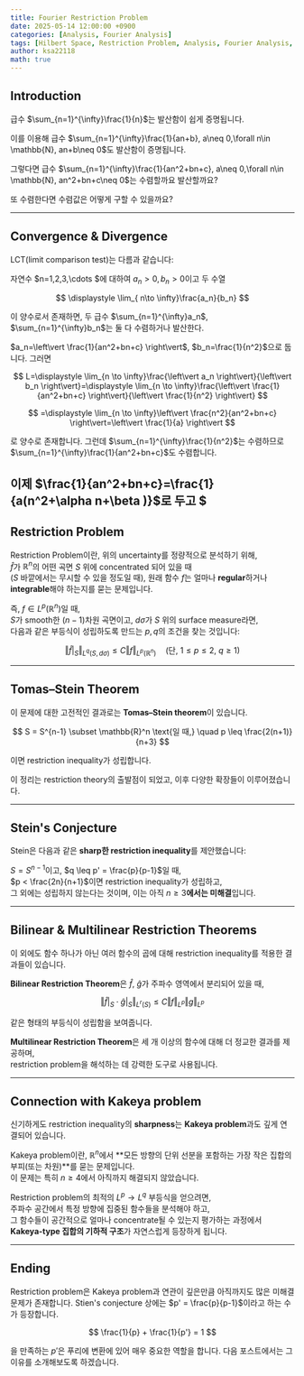```yaml
---
title: Fourier Restriction Problem
date: 2025-05-14 12:00:00 +0900
categories: [Analysis, Fourier Analysis]
tags: [Hilbert Space, Restriction Problem, Analysis, Fourier Analysis, Functional Analysis]
author: ksa22118
math: true
---
```



## Introduction

급수 $\sum_{n=1}^{\infty}\frac{1}{n}$는 발산함이 쉽게 증명됩니다.

이를 이용해 급수 $\sum_{n=1}^{\infty}\frac{1}{an+b}, a\neq 0,\forall n\in \mathbb{N}, an+b\neq 0$도 발산함이 증명됩니다.

그렇다면 급수 $\sum_{n=1}^{\infty}\frac{1}{an^2+bn+c}, a\neq 0,\forall n\in \mathbb{N}, an^2+bn+c\neq 0$는 수렴할까요 발산할까요?

또 수렴한다면 수렴값은 어떻게 구할 수 있을까요?

---

## Convergence & Divergence

LCT(limit comparison test)는 다름과 같습니다:

자연수 $n=1,2,3,\cdots $에 대하여 $a_n>0, b_n>0$이고 두 수열

$$
\displaystyle \lim_{ n\to \infty}\frac{a_n}{b_n}
$$

이 양수로서 존재하면, 두 급수 $\sum_{n=1}^{\infty}a_n$, $\sum_{n=1}^{\infty}b_n$는 둘 다 수렴하거나 발산한다.

$a_n=\left\vert \frac{1}{an^2+bn+c} \right\vert$, $b_n=\frac{1}{n^2}$으로 둡니다. 그러면

$$
L=\displaystyle \lim_{n \to \infty}\frac{\left\vert a_n \right\vert}{\left\vert b_n \right\vert}=\displaystyle \lim_{n \to \infty}\frac{\left\vert \frac{1}{an^2+bn+c} \right\vert}{\left\vert \frac{1}{n^2} \right\vert}
$$

$$
=\displaystyle \lim_{n \to \infty}\left\vert \frac{n^2}{an^2+bn+c} \right\vert=\left\vert \frac{1}{a} \right\vert
$$

로 양수로 존재합니다. 그런데 $\sum_{n=1}^{\infty}\frac{1}{n^2}$는 수렴하므로 $\sum_{n=1}^{\infty}\frac{1}{an^2+bn+c}$도 수렴합니다.

이제 $\frac{1}{an^2+bn+c}=\frac{1}{a(n^2+\alpha n+\beta )}$로 두고 $
---

## Restriction Problem

Restriction Problem이란, 위의 uncertainty를 정량적으로 분석하기 위해,  
$\hat{f}$가 $\mathbb{R}^n$의 어떤 곡면 $S$ 위에 concentrated 되어 있을 때  
($S$ 바깥에서는 무시할 수 있을 정도일 때), 원래 함수 $f$는 얼마나 **regular**하거나 **integrable**해야 하는지를 묻는 문제입니다.

즉, $f \in L^p(\mathbb{R}^n)$일 때,  
$S$가 smooth한 $(n-1)$차원 곡면이고, $d\sigma$가 $S$ 위의 surface measure라면,  
다음과 같은 부등식이 성립하도록 만드는 $p, q$의 조건을 찾는 것입니다:

$$
\Vert\hat{f}\vert_S\Vert_{L^q(S, d\sigma)} \leq C \Vert f\Vert_{L^p(\mathbb{R}^n)} \quad \text{(단, $1 \leq p \leq 2$, $q \geq 1$)}
$$

---


## Tomas–Stein Theorem

이 문제에 대한 고전적인 결과로는 **Tomas–Stein theorem**이 있습니다.

$$
S = S^{n-1} \subset \mathbb{R}^n \text{일 때,} \quad p \leq \frac{2(n+1)}{n+3}
$$

이면 restriction inequality가 성립합니다.

이 정리는 restriction theory의 출발점이 되었고, 이후 다양한 확장들이 이루어졌습니다.

---

## Stein's Conjecture

Stein은 다음과 같은 **sharp한 restriction inequality**를 제안했습니다:

$S = S^{n-1}$이고, $q \leq p' = \frac{p}{p-1}$일 때,  
$p < \frac{2n}{n+1}$이면 restriction inequality가 성립하고,  
그 외에는 성립하지 않는다는 것이며, 이는 아직 $n \geq 3$**에서는 미해결**입니다.

---

## Bilinear & Multilinear Restriction Theorems

이 외에도 함수 하나가 아닌 여러 함수의 곱에 대해 restriction inequality를 적용한 결과들이 있습니다.

**Bilinear Restriction Theorem**은 $\hat{f}$, $\hat{g}$가 주파수 영역에서 분리되어 있을 때,

$$
\Vert \hat{f}\vert_S\cdot \hat{g}\vert_S\Vert_{L^r(S)} \leq C \Vert f \Vert_{L^p} \Vert g \Vert_{L^p}
$$

같은 형태의 부등식이 성립함을 보여줍니다.

**Multilinear Restriction Theorem**은 세 개 이상의 함수에 대해 더 정교한 결과를 제공하며,  
restriction problem을 해석하는 데 강력한 도구로 사용됩니다.

---

## Connection with Kakeya problem

신기하게도 restriction inequality의 **sharpness**는 **Kakeya problem**과도 깊게 연결되어 있습니다.

Kakeya problem이란, $\mathbb{R}^n$에서 **모든 방향의 단위 선분을 포함하는 가장 작은 집합의 부피(또는 차원)**를 묻는 문제입니다.  
이 문제는 특히 $n \geq 4$에서 아직까지 해결되지 않았습니다.

Restriction problem의 최적의 $L^p \to L^q$ 부등식을 얻으려면,  
주파수 공간에서 특정 방향에 집중된 함수들을 분석해야 하고,  
그 함수들이 공간적으로 얼마나 concentrate될 수 있는지 평가하는 과정에서  
**Kakeya-type 집합의 기하적 구조**가 자연스럽게 등장하게 됩니다.

---

## Ending

Restriction problem은 Kakeya problem과 연관이 깊은만큼 아직까지도 많은 미해결 문제가 존재합니다. Stien's conjecture 상에는 $p' = \frac{p}{p-1}$이라고 하는 수가 등장합니다.

$$
\frac{1}{p} + \frac{1}{p'} = 1
$$

을 만족하는 $p'$은 푸리에 변환에 있어 매우 중요한 역할을 합니다. 다음 포스트에서는 그 이유를 소개해보도록 하겠습니다.
